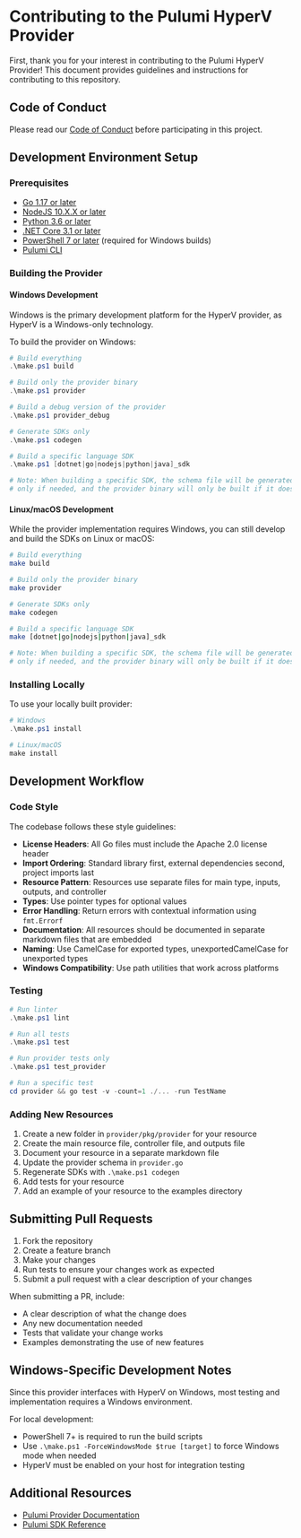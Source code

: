 # Contributing to the Pulumi HyperV Provider

First, thank you for your interest in contributing to the Pulumi HyperV Provider! This document provides guidelines and instructions for contributing to this repository.

## Code of Conduct

Please read our [Code of Conduct](CODE-OF-CONDUCT.md) before participating in this project.

## Development Environment Setup

### Prerequisites

- [Go 1.17 or later](https://golang.org/dl/)
- [NodeJS 10.X.X or later](https://nodejs.org/en/download/)
- [Python 3.6 or later](https://www.python.org/downloads/)
- [.NET Core 3.1 or later](https://dotnet.microsoft.com/download)
- [PowerShell 7 or later](https://github.com/PowerShell/PowerShell/releases) (required for Windows builds)
- [Pulumi CLI](https://www.pulumi.com/docs/get-started/install/)

### Building the Provider

#### Windows Development

Windows is the primary development platform for the HyperV provider, as HyperV is a Windows-only technology.

To build the provider on Windows:

```powershell
# Build everything
.\make.ps1 build

# Build only the provider binary
.\make.ps1 provider

# Build a debug version of the provider
.\make.ps1 provider_debug

# Generate SDKs only
.\make.ps1 codegen

# Build a specific language SDK
.\make.ps1 [dotnet|go|nodejs|python|java]_sdk

# Note: When building a specific SDK, the schema file will be generated
# only if needed, and the provider binary will only be built if it doesn't exist
```

#### Linux/macOS Development

While the provider implementation requires Windows, you can still develop and build the SDKs on Linux or macOS:

```bash
# Build everything
make build

# Build only the provider binary
make provider

# Generate SDKs only
make codegen

# Build a specific language SDK
make [dotnet|go|nodejs|python|java]_sdk

# Note: When building a specific SDK, the schema file will be generated
# only if needed, and the provider binary will only be built if it doesn't exist
```

### Installing Locally

To use your locally built provider:

```powershell
# Windows
.\make.ps1 install

# Linux/macOS
make install
```

## Development Workflow

### Code Style

The codebase follows these style guidelines:

- **License Headers**: All Go files must include the Apache 2.0 license header
- **Import Ordering**: Standard library first, external dependencies second, project imports last
- **Resource Pattern**: Resources use separate files for main type, inputs, outputs, and controller
- **Types**: Use pointer types for optional values
- **Error Handling**: Return errors with contextual information using `fmt.Errorf`
- **Documentation**: All resources should be documented in separate markdown files that are embedded
- **Naming**: Use CamelCase for exported types, unexportedCamelCase for unexported types
- **Windows Compatibility**: Use path utilities that work across platforms

### Testing

```powershell
# Run linter
.\make.ps1 lint

# Run all tests
.\make.ps1 test

# Run provider tests only
.\make.ps1 test_provider

# Run a specific test
cd provider && go test -v -count=1 ./... -run TestName
```

### Adding New Resources

1. Create a new folder in `provider/pkg/provider` for your resource
2. Create the main resource file, controller file, and outputs file
3. Document your resource in a separate markdown file
4. Update the provider schema in `provider.go`
5. Regenerate SDKs with `.\make.ps1 codegen`
6. Add tests for your resource
7. Add an example of your resource to the examples directory

## Submitting Pull Requests

1. Fork the repository
2. Create a feature branch
3. Make your changes
4. Run tests to ensure your changes work as expected
5. Submit a pull request with a clear description of your changes

When submitting a PR, include:

- A clear description of what the change does
- Any new documentation needed
- Tests that validate your change works
- Examples demonstrating the use of new features

## Windows-Specific Development Notes

Since this provider interfaces with HyperV on Windows, most testing and implementation requires a Windows environment.

For local development:
- PowerShell 7+ is required to run the build scripts
- Use `.\make.ps1 -ForceWindowsMode $true [target]` to force Windows mode when needed
- HyperV must be enabled on your host for integration testing

## Additional Resources

- [Pulumi Provider Documentation](https://www.pulumi.com/docs/guides/pulumi-packages/)
- [Pulumi SDK Reference](https://pkg.go.dev/github.com/pulumi/pulumi-hyperv-provider/sdk/go)